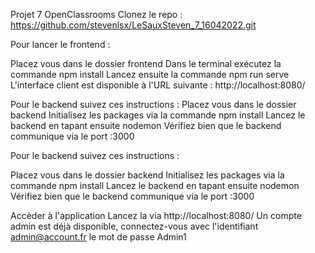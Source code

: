 Projet 7 OpenClassrooms
Clonez le repo : https://github.com/stevenlsx/LeSauxSteven_7_16042022.git


Pour lancer le frontend :

Placez vous dans le dossier frontend
Dans le terminal exécutez la commande npm install
Lancez ensuite la commande npm run serve
L'interface client est disponible à l'URL suivante : http://localhost:8080/


Pour le backend suivez ces instructions :
Placez vous dans le dossier backend
Initialisez les packages via la commande npm install
Lancez le backend en tapant ensuite nodemon
Vérifiez bien que le backend communique via le port :3000


Pour le backend suivez ces instructions :



Placez vous dans le dossier backend
Initialisez les packages via la commande npm install
Lancez le backend en tapant ensuite nodemon
Vérifiez bien que le backend communique via le port :3000



Accèder à l'application
Lancez la via http://localhost:8080/
Un compte admin est déjà disponible, connectez-vous avec l'identifiant admin@account.fr le mot de passe Admin1

